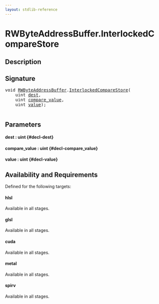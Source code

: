 ```yaml
---
layout: stdlib-reference
---
```


# RWByteAddressBuffer\.InterlockedCompareStore

## Description





## Signature 

<pre>
<span class="code_keyword">void</span> <a href="/stdlib-reference/types/rwbyteaddressbuffer-0126d/index" class="code_type">RWByteAddressBuffer</a>.<a href="/stdlib-reference/types/rwbyteaddressbuffer-0126d/interlockedcomparestore-0bi">InterlockedCompareStore</a>(
    <span class="code_keyword">uint</span> <a href="/stdlib-reference/types/rwbyteaddressbuffer-0126d/interlockedcomparestore-0bi#decl-dest" class="code_param">dest</a>,
    <span class="code_keyword">uint</span> <a href="/stdlib-reference/types/rwbyteaddressbuffer-0126d/interlockedcomparestore-0bi#decl-compare_value" class="code_param">compare_value</a>,
    <span class="code_keyword">uint</span> <a href="/stdlib-reference/types/rwbyteaddressbuffer-0126d/interlockedcomparestore-0bi#decl-value" class="code_param">value</a>);

</pre>

## Parameters

#### dest  : uint {#decl-dest}
#### compare\_value  : uint {#decl-compare_value}
#### value  : uint {#decl-value}

## Availability and Requirements

Defined for the following targets:

#### hlsl
Available in all stages.

#### glsl
Available in all stages.

#### cuda
Available in all stages.

#### metal
Available in all stages.

#### spirv
Available in all stages.



